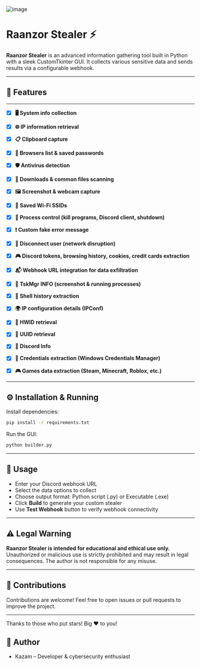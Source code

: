 ![image](https://github.com/user-attachments/assets/c0f53c12-768f-435d-9bbe-c6c2e110d4d0)


# Raanzor Stealer ⚡️

**Raanzor Stealer** is an advanced information gathering tool built in Python with a sleek CustomTkinter GUI. It collects various sensitive data and sends results via a configurable webhook.

---

## 🚀 Features

---
- [x] **🖥️ System info collection**  
- [x] **🌐 IP information retrieval**  
- [x] **📋 Clipboard capture**  
- [x] **📝 Browsers list & saved passwords**  
- [x] **🛡️ Antivirus detection**  
- [x] **📁 Downloads & common files scanning**  
- [x] **🖼️ Screenshot & webcam capture**  
- [x] **📶 Saved Wi-Fi SSIDs**  
- [x] **🧨 Process control (kill programs, Discord client, shutdown)**  
- [x] **❗ Custom fake error message**  
- [x] **🔌 Disconnect user (network disruption)**  
- [x] **🎮 Discord tokens, browsing history, cookies, credit cards extraction**  
- [x] **📬 Webhook URL integration for data exfiltration**  
- [x] **🧾 TskMgr INFO (screenshot & running processes)**  
- [x] **🧠 Shell history extraction**  
- [x] **🌍 IP configuration details (IPConf)**  
- [x] **💽 HWID retrieval**  
- [x] **🧬 UUID retrieval**  
- [x] **👤 Discord Info**  
- [x] **🔑 Credentials extraction (Windows Credentials Manager)**  
- [x] **🎮 Games data extraction (Steam, Minecraft, Roblox, etc.)**  


---

## ⚙️ Installation & Running

Install dependencies:

```bash
pip install -r requirements.txt
````

Run the GUI:

```bash
python builder.py
```

---

## 🎯 Usage

* Enter your Discord webhook URL
* Select the data options to collect
* Choose output format: Python script (.py) or Executable (.exe)
* Click **Build** to generate your custom stealer
* Use **Test Webhook** button to verify webhook connectivity

---

## ⚠️ Legal Warning

**Raanzor Stealer is intended for educational and ethical use only.**
Unauthorized or malicious use is strictly prohibited and may result in legal consequences.
The author is not responsible for any misuse.

---

## 🤝 Contributions

Contributions are welcome! Feel free to open issues or pull requests to improve the project.

---

Thanks to those who put stars! Big ❤️ to you!

## 👤 Author

* Kazam – Developer & cybersecurity enthusiast

